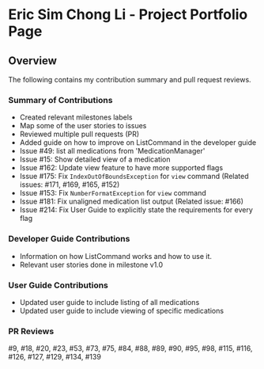 # Eric Sim Chong Li - Project Portfolio Page

## Overview
The following contains my contribution summary and pull request reviews.

### Summary of Contributions
- Created relevant milestones labels
- Map some of the user stories to issues
- Reviewed multiple pull requests (PR)
- Added guide on how to improve on ListCommand in the developer guide
- Issue #49: list all medications from 'MedicationManager'
- Issue #15: Show detailed view of a medication
- Issue #162: Update view feature to have more supported flags
- Issue #175: Fix `IndexOutOfBoundsException` for `view` command (Related issues: #171, #169, #165, #152)
- Issue #153: Fix `NumberFormatException` for `view` command
- Issue #181: Fix unaligned medication list output (Related issue: #166)
- Issue #214: Fix User Guide to explicitly state the requirements for every flag

### Developer Guide Contributions
- Information on how ListCommand works and how to use it.
- Relevant user stories done in milestone v1.0

### User Guide Contributions
- Updated user guide to include listing of all medications 
- Updated user guide to include viewing of specific medications

### PR Reviews
#9, #18, #20, #23, #53, #73, #75, #84, #88, 
#89, #90, #95, #98, #115, #116, #126, #127, 
#129, #134, #139